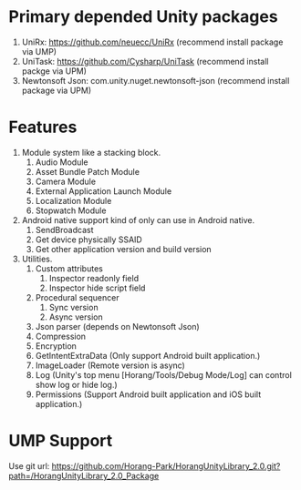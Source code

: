 # Primary depended Unity packages
1. UniRx: https://github.com/neuecc/UniRx (recommend install package via UMP)
2. UniTask: https://github.com/Cysharp/UniTask (recommend install packge via UPM)
3. Newtonsoft Json: com.unity.nuget.newtonsoft-json (recommend install package via UPM)

# Features
1. Module system like a stacking block.
   1. Audio Module
   2. Asset Bundle Patch Module
   3. Camera Module
   4. External Application Launch Module
   5. Localization Module
   6. Stopwatch Module
2. Android native support kind of only can use in Android native.
   1. SendBroadcast
   2. Get device physically SSAID
   3. Get other application version and build version
3. Utilities.
   1. Custom attributes
      1. Inspector readonly field
      2. Inspector hide script field
   2. Procedural sequencer
      1. Sync version
      2. Async version
   2. Json parser (depends on Newtonsoft Json)
   3. Compression
   4. Encryption
   5. GetIntentExtraData (Only support Android built application.)
   6. ImageLoader (Remote version is async)
   7. Log (Unity's top menu [Horang/Tools/Debug Mode/Log] can control show log or hide log.)
   8. Permissions (Support Android built application and iOS built application.)

# UMP Support
Use git url: https://github.com/Horang-Park/HorangUnityLibrary_2.0.git?path=/HorangUnityLibrary_2.0_Package